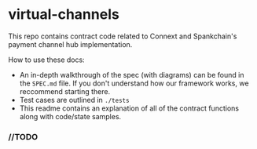# virtual-channels
This repo contains contract code related to Connext and Spankchain's payment channel hub implementation. 

How to use these docs: 
- An in-depth walkthrough of the spec (with diagrams) can be found in the `SPEC.md` file. If you don't understand how our framework works, we reccommend starting there.
- Test cases are outlined in `./tests`
- This readme contains an explanation of all of the contract functions along with code/state samples.

### //TODO
